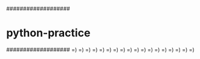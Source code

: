 ###################
# python-practice #
###################
=)
=)
=)
=)
=)
=)
=)
=)
=)
=)
=)
=)
=)
=)
=)
=)
=)
=)
